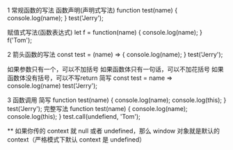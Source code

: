 1 常规函数的写法
函数声明(声明式写法)
function test(name) {
    console.log(name);
}
test('Jerry');

赋值式写法(函数表达式)
let f = function(name) {
    console.log(name);
}
f('Tom');

2 箭头函数的写法 
const test = (name) => {
    console.log(name);
}
test('Jerry');

如果参数只有一个，可以不加括号 
如果函数体只有一句话，可以不加花括号 
如果函数体没有括号，可以不写return
简写
const test = name => console.log(name)
test('Jerry');

3 函数调用
简写
function test(name) {
    console.log(name);
    console.log(this);
}
test('Jerry');
完整写法
function test(name) {
    console.log(name);
    console.log(this);
}
test.call(undefiend, 'Tom');

** 如果你传的 context 就 null 或者 undefined，那么 window 对象就是默认的 context（严格模式下默认 context 是 undefined）